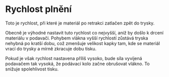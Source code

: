 Rychlost plnění
====
Toto je rychlost, při které je materiál po retrakci zatlačen zpět do trysky.

Obecně je výhodné nastavit tuto rychlost co nejvyšší, aniž by došlo k drcení materiálu v podavači. Pohybem vlákna vyšší rychlostí zůstává tryska nehybná po kratší dobu, což zmenšuje velikost kapky tam, kde se materiál vrací do trysky a mírně zkracuje dobu tisku.

Pokud je však rychlost nastavena příliš vysoko, bude síla vyvíjená podavačem tak vysoká, že podávací kolo začne obrušovat vlákno. To snižuje spolehlivost tisku.